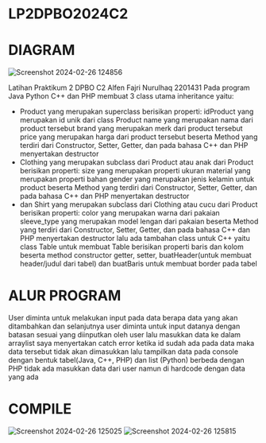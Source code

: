 
# LP2DPBO2024C2
# DIAGRAM
![Screenshot 2024-02-26 124856](https://github.com/ubbbeee/LP2DPBO2024C2/assets/120569318/4b745790-58d4-4299-b0fd-61214e7f4c90)

Latihan Praktikum 2 DPBO C2 Alfen Fajri Nurulhaq 2201431
Pada program Java Python C++ dan PHP
membuat 3 class utama inheritance yaitu:
- Product yang merupakan superclass
  berisikan properti:
  idProduct yang merupakan id unik dari class Product
  name yang merupakan nama dari product tersebut
  brand yang merupakan merk dari product tersebut
  price yang merupakan harga dari product tersebut
  beserta Method yang terdiri dari Constructor, Setter, Getter, dan pada bahasa C++ dan PHP menyertakan destructor
- Clothing yang merupakan subclass dari Product atau anak dari Product
  berisikan properti:
  size yang merupakan properti ukuran
  material yang merupakan properti bahan
  gender yang merupakan jenis kelamin untuk product
  beserta Method yang terdiri dari Constructor, Setter, Getter, dan pada bahasa C++ dan PHP menyertakan destructor
- dan Shirt yang merupakan subclass dari Clothing atau cucu dari Product
  berisikan properti:
  color yang merupakan warna dari pakaian
  sleeve_type yang merupakan model lengan dari pakaian
  beserta Method yang terdiri dari Constructor, Setter, Getter, dan pada bahasa C++ dan PHP menyertakan destructor
lalu ada tambahan class untuk C++ yaitu class Table untuk membuat Table berisikan properti baris dan kolom beserta method constructor
getter, setter, buatHeader(untuk membuat header/judul dari tabel) dan buatBaris untuk membuat border pada tabel

# ALUR PROGRAM
User diminta untuk melakukan input pada data berapa data yang akan ditambahkan dan selanjutnya user diminta untuk input datanya dengan batasan sesuai yang diinputkan oleh user
lalu masukkan data ke dalam arraylist
saya menyertakan catch error ketika id sudah ada pada data maka data tersebut tidak akan dimasukkan
lalu tampilkan data pada console dengan bentuk tabel(Java, C++, PHP) dan list (Python)
berbeda dengan PHP tidak ada masukkan data dari user namun di hardcode dengan data yang ada

# COMPILE
![Screenshot 2024-02-26 125025](https://github.com/ubbbeee/LP2DPBO2024C2/assets/120569318/5f79b62f-cc72-44ea-bde0-20d045da6b1d)
![Screenshot 2024-02-26 125815](https://github.com/ubbbeee/LP2DPBO2024C2/assets/120569318/7890c71d-55b1-49fe-903e-7495e45621d9)

  
